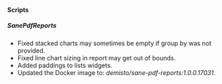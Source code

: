 
#### Scripts

##### SanePdfReports
- Fixed stacked charts may sometimes be empty if group by was not provided.
- Fixed line chart sizing in report may get out of bounds.
- Added paddings to lists widgets.
- Updated the Docker image to: *demisto/sane-pdf-reports:1.0.0.17031*.

